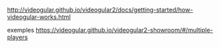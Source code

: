 http://videogular.github.io/videogular2/docs/getting-started/how-videogular-works.html

exemples 
https://videogular.github.io/videogular2-showroom/#/multiple-players
